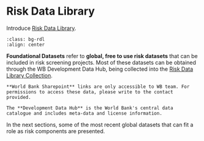 # Risk Data Library

Introduce [Risk Data Library](riskdatalibrary.org).

```{image} images/rdl_attributes.png
:class: bg-rdl
:align: center
```

**Foundational Datasets** refer to **global, free to use risk datasets** that can be included in risk screening projects. Most of these datasets can be obtained through the WB Development Data Hub, being collected into the [Risk Data Library Collection](https://datacatalog.worldbank.org/int/search/collections/rdl).

```{note}
**World Bank Sharepoint** links are only accessible to WB team. For permissions to access these data, please write to the contact provided.

The **Development Data Hub** is the World Bank's central data catalogue and includes meta-data and license information.
```

In the next sections, some of the most recent global datasets that can fit a role as risk components are presented.
